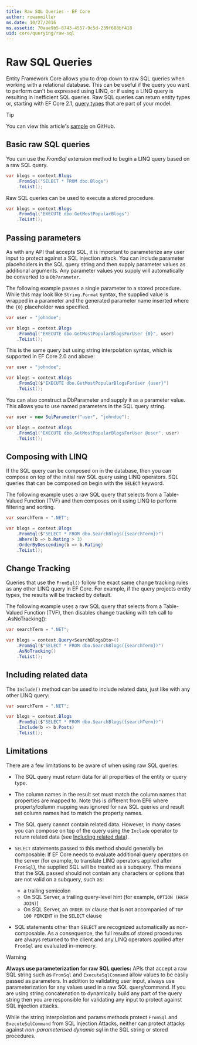 ```yaml
---
title: Raw SQL Queries - EF Core
author: rowanmiller
ms.date: 10/27/2016
ms.assetid: 70aae9b5-8743-4557-9c5d-239f688bf418
uid: core/querying/raw-sql
---
```

# Raw SQL Queries

Entity Framework Core allows you to drop down to raw SQL queries when working with a relational database. This can be useful if the query you want to perform can't be expressed using LINQ, or if using a LINQ query is resulting in inefficient SQL queries. Raw SQL queries can return entity types or, starting with EF Core 2.1, [query types](xref:core/modeling/query-types) that are part of your model.

> [!TIP]  
> You can view this article's [sample](https://github.com/aspnet/EntityFramework.Docs/tree/master/samples/core/Querying) on GitHub.

## Basic raw SQL queries

You can use the *FromSql* extension method to begin a LINQ query based on a raw SQL query.

<!-- [!code-csharp[Main](samples/core/Querying/Querying/RawSQL/Sample.cs)] -->
``` csharp
var blogs = context.Blogs
    .FromSql("SELECT * FROM dbo.Blogs")
    .ToList();
```

Raw SQL queries can be used to execute a stored procedure.

<!-- [!code-csharp[Main](samples/core/Querying/Querying/RawSQL/Sample.cs)] -->
``` csharp
var blogs = context.Blogs
    .FromSql("EXECUTE dbo.GetMostPopularBlogs")
    .ToList();
```

## Passing parameters

As with any API that accepts SQL, it is important to parameterize any user input to protect against a SQL injection attack. You can include parameter placeholders in the SQL query string and then supply parameter values as additional arguments. Any parameter values you supply will automatically be converted to a `DbParameter`.

The following example passes a single parameter to a stored procedure. While this may look like `String.Format` syntax, the supplied value is wrapped in a parameter and the generated parameter name inserted where the `{0}` placeholder was specified.

<!-- [!code-csharp[Main](samples/core/Querying/Querying/RawSQL/Sample.cs)] -->
``` csharp
var user = "johndoe";

var blogs = context.Blogs
    .FromSql("EXECUTE dbo.GetMostPopularBlogsForUser {0}", user)
    .ToList();
```

This is the same query but using string interpolation syntax, which is supported in EF Core 2.0 and above:

<!-- [!code-csharp[Main](samples/core/Querying/Querying/RawSQL/Sample.cs)] -->
``` csharp
var user = "johndoe";

var blogs = context.Blogs
    .FromSql($"EXECUTE dbo.GetMostPopularBlogsForUser {user}")
    .ToList();
```

You can also construct a DbParameter and supply it as a parameter value. This allows you to use named parameters in the SQL query string.

<!-- [!code-csharp[Main](samples/core/Querying/Querying/RawSQL/Sample.cs)] -->
``` csharp
var user = new SqlParameter("user", "johndoe");

var blogs = context.Blogs
    .FromSql("EXECUTE dbo.GetMostPopularBlogsForUser @user", user)
    .ToList();
```

## Composing with LINQ

If the SQL query can be composed on in the database, then you can compose on top of the initial raw SQL query using LINQ operators. SQL queries that can be composed on begin with the `SELECT` keyword.

The following example uses a raw SQL query that selects from a Table-Valued Function (TVF) and then composes on it using LINQ to perform filtering and sorting.

<!-- [!code-csharp[Main](samples/core/Querying/Querying/RawSQL/Sample.cs)] -->
``` csharp
var searchTerm = ".NET";

var blogs = context.Blogs
    .FromSql($"SELECT * FROM dbo.SearchBlogs({searchTerm})")
    .Where(b => b.Rating > 3)
    .OrderByDescending(b => b.Rating)
    .ToList();
```

## Change Tracking

Queries that use the `FromSql()` follow the exact same change tracking rules as any other LINQ query in EF Core. For example, if the query projects entity types, the results will be tracked by default.  

The following example uses a raw SQL query that selects from a Table-Valued Function (TVF), then disables change tracking with teh call to .AsNoTracking():

<!-- [!code-csharp[Main](samples/core/Querying/Querying/RawSQL/Sample.cs)] -->
``` csharp
var searchTerm = ".NET";

var blogs = context.Query<SearchBlogsDto>()
    .FromSql($"SELECT * FROM dbo.SearchBlogs({searchTerm})")
    .AsNoTracking()
    .ToList();
```

## Including related data

The `Include()` method can be used to include related data, just like with any other LINQ query:

<!-- [!code-csharp[Main](samples/core/Querying/Querying/RawSQL/Sample.cs)] -->
``` csharp
var searchTerm = ".NET";

var blogs = context.Blogs
    .FromSql($"SELECT * FROM dbo.SearchBlogs({searchTerm})")
    .Include(b => b.Posts)
    .ToList();
```

## Limitations

There are a few limitations to be aware of when using raw SQL queries:

* The SQL query must return data for all properties of the entity or query type.

* The column names in the result set must match the column names that properties are mapped to. Note this is different from EF6 where property/column mapping was ignored for raw SQL queries and result set column names had to match the property names.

* The SQL query cannot contain related data. However, in many cases you can compose on top of the query using the `Include` operator to return related data (see [Including related data](#including-related-data)).

* `SELECT` statements passed to this method should generally be composable: If EF Core needs to evaluate additional query operators on the server (for example, to translate LINQ operators applied after `FromSql`), the supplied SQL will be treated as a subquery. This means that the SQL passed should not contain any characters or options that are not valid on a subquery, such as:
  * a trailing semicolon
  * On SQL Server, a trailing query-level hint (for example, `OPTION (HASH JOIN)`)
  * On SQL Server, an `ORDER BY` clause that is not accompanied of `TOP 100 PERCENT` in the `SELECT` clause

* SQL statements other than `SELECT` are recognized automatically as non-composable. As a consequence, the full results of stored procedures are always returned to the client and any LINQ operators applied after `FromSql` are evaluated in-memory.

> [!WARNING]  
> **Always use parameterization for raw SQL queries:** APIs that accept a raw SQL string such as `FromSql` and `ExecuteSqlCommand` allow values to be easily passed as parameters. In addition to validating user input, always use parameterization for any values used in a raw SQL query/command. If you are using string concatenation to dynamically build any part of the query string then you are responsible for validating any input to protect against SQL injection attacks.
>
> While the string interpolation and params methods protect `FromSql` and `ExecuteSqlCommand` from SQL Injection Attacks, neither can protect attacks against *non-parameterised dynamic sql* in the SQL string or stored procedures.
